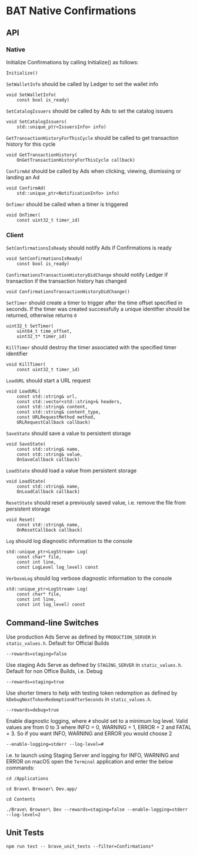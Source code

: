 # BAT Native Confirmations

## API

### Native

Initialize Confirmations by calling Initialize() as follows:

```
Initialize()
```

`SetWalletInfo` should be called by Ledger to set the wallet info
```
void SetWalletInfo(
    const bool is_ready)
```

`SetCatalogIssuers` should be called by Ads to set the catalog issuers
```
void SetCatalogIssuers(
    std::unique_ptr<IssuersInfo> info)
```

`GetTransactionHistoryForThisCycle` should be called to get transaction history for this cycle
```
void GetTransactionHistory(
    OnGetTransactionHistoryForThisCycle callback)
```

`ConfirmAd` should be called by Ads when clicking, viewing, dismissing or landing an Ad
```
void ConfirmAd(
    std::unique_ptr<NotificationInfo> info)
```

`OnTimer` should be called when a timer is triggered
```
void OnTimer(
    const uint32_t timer_id)
```

### Client

`SetConfirmationsIsReady` should notify Ads if Confirmations is ready
```
void SetConfirmationsIsReady(
    const bool is_ready)
```

`ConfirmationsTransactionHistoryDidChange` should notify Ledger if transaction if the transaction history has changed
```
void ConfirmationsTransactionHistoryDidChange()
```

`SetTimer` should create a timer to trigger after the time offset specified in seconds. If the timer was created successfully a unique identifier should be returned, otherwise returns `0`
```
uint32_t SetTimer(
    uint64_t time_offset,
    uint32_t* timer_id)
```

`KillTimer` should destroy the timer associated with the specified timer identifier
```
void KillTimer(
    const uint32_t timer_id)
```

`LoadURL` should start a URL request
```
void LoadURL(
    const std::string& url,
    const std::vector<std::string>& headers,
    const std::string& content,
    const std::string& content_type,
    const URLRequestMethod method,
    URLRequestCallback callback)
```

`SaveState` should save a value to persistent storage
```
void SaveState(
    const std::string& name,
    const std::string& value,
    OnSaveCallback callback)
```

`LoadState` should load a value from persistent storage
```
void LoadState(
    const std::string& name,
    OnLoadCallback callback)
```

`ResetState` should reset a previously saved value, i.e. remove the file from persistent storage
```
void Reset(
    const std::string& name,
    OnResetCallback callback)
```

`Log` should log diagnostic information to the console
```
std::unique_ptr<LogStream> Log(
    const char* file,
    const int line,
    const LogLevel log_level) const
```

`VerboseLog` should log verbose diagnostic information to the console
```
std::unique_ptr<LogStream> Log(
    const char* file,
    const int line,
    const int log_level) const
```

## Command-line Switches

Use production Ads Serve as defined by `PRODUCTION_SERVER` in `static_values.h`. Default for Official Builds

```
--rewards=staging=false
```

Use staging Ads Serve as defined by `STAGING_SERVER` in `static_values.h`. Default for non Office Builds, i.e. Debug

```
--rewards=staging=true
```

Use shorter timers to help with testing token redemption as defined by `kDebugNextTokenRedemptionAfterSeconds` in `static_values.h`.

```
--rewards=debug=true
```

Enable diagnostic logging, where `#` should set to a minimum log level. Valid values are from 0 to 3 where INFO = 0, WARNING = 1, ERROR = 2 and FATAL = 3. So if you want INFO, WARNING and ERROR you would choose 2

```
--enable-logging=stderr --log-level=#
```

i.e. to launch using Staging Server and logging for INFO, WARNING and ERROR on macOS open the `Terminal` application and enter the below commands:

```
cd /Applications

cd Brave\ Browser\ Dev.app/

cd Contents

./Brave\ Browser\ Dev --rewards=staging=false --enable-logging=stderr --log-level=2
```

## Unit Tests
```
npm run test -- brave_unit_tests --filter=Confirmations*
```
